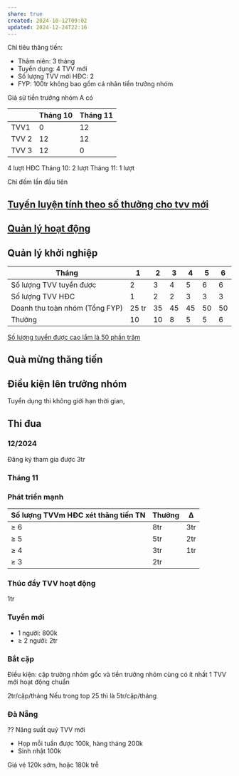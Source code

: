 ```yaml
---
share: true
created: 2024-10-12T09:02
updated: 2024-12-24T22:16
---
```

Chỉ tiêu thăng tiến:
- Thâm niên: 3 tháng
- Tuyển dụng: 4 TVV mới
- Số lượng TVV mới HĐC: 2
- FYP: 100tr
không bao gồm cá nhân tiền trưởng nhóm 

Giả sử tiền trưởng nhóm A có

|       | Tháng 10 | Tháng  11 |
| ----- | -------- | --------- |
| TVV1  | 0        | 12        | 
| TVV 2 | 12       | 12        |
| TVV 3 | 12       | 0         |

4 lượt HĐC
Tháng 10: 2 lượt
Tháng 11: 1 lượt

Chỉ đếm lần đầu tiên 

## [Tuyển luyện tính theo số thưởng cho tvv mới](./Tuy%E1%BB%83n%20luy%E1%BB%87n%20t%C3%ADnh%20theo%20s%E1%BB%91%20th%C6%B0%E1%BB%9Fng%20cho%20tvv%20m%E1%BB%9Bi.md)
## [Quản lý hoạt động](./Trong%203%20th%C3%A1ng%20%C4%91%E1%BA%A7u,%20ti%E1%BB%81n%20tr%C6%B0%E1%BB%9Fng%20nh%C3%B3m%20%C4%91%C6%B0%E1%BB%A3c%2015%25%20tr%C3%AAn%20t%E1%BB%95ng%20hoa%20h%E1%BB%93ng%20c%E1%BB%A7a%20t%C6%B0%20v%E1%BA%A5n%20vi%C3%AAn.md)
## Quản lý khởi nghiệp
| Tháng                          | 1     | 2   | 3   | 4   | 5   | 6   |
| ------------------------------ | ----- | --- | --- | --- | --- | --- |
| Số lượng TVV tuyển được        | 2     | 3   | 4   | 5   | 6   | 6   |
| Số lượng TVV HĐC               | 1     | 2   | 2   | 3   | 3   | 3   |
| Doanh thu toàn nhóm (Tổng FYP) | 25 tr | 35  | 45  | 45  | 50  | 50  |
| Thưởng                         | 10    | 10  | 8   | 5   | 5   | 6   |
[Số lượng tuyển được cao lắm là 50 phần trăm](../../../../../../%E2%9A%A1Hi%E1%BB%83u%20bi%E1%BA%BFt%20s%C3%A2u/M%C3%B4%20h%C3%ACnh%20nh%C3%A2n%20s%E1%BB%B1/%C4%90%E1%BA%A1i%20l%C3%BD,%20l%C6%B0%C6%A1ng%20kho%C3%A1n,%20KPI/S%E1%BB%91%20l%C6%B0%E1%BB%A3ng%20tuy%E1%BB%83n%20%C4%91%C6%B0%E1%BB%A3c%20cao%20l%E1%BA%AFm%20l%C3%A0%2050%20ph%E1%BA%A7n%20tr%C4%83m.md)
## Quà mừng thăng tiến


## Điều kiện lên trưởng nhóm
Tuyển dụng thì không giới hạn thời gian, 
## Thi đua
### 12/2024
Đăng ký tham gia được 3tr
### Tháng 11
### Phát triển mạnh
| Số lượng TVVm HĐC xét thăng tiến TN | Thưởng | Δ   |
| ----------------------------------- | ------ | --- |
| ≥ 6                                 | 8tr    | 3tr |
| ≥ 5                                 | 5tr    | 2tr |
| ≥ 4                                 | 3tr    | 1tr |
| ≥ 3                                 | 2tr    |     |

### Thúc đẩy  TVV hoạt động
1tr
### Tuyển mới
- 1 người: 800k
- ≥ 2 người: 2tr

### Bắt cặp
Điều kiện: cặp trưởng nhóm gốc và tiền trưởng nhóm cùng có ít nhất 1 TVV mới hoạt động chuẩn

2tr/cặp/tháng
Nếu trong top 25 thì là 5tr/cặp/tháng

### Đà Nẵng

??
Năng suất quý
TVV mới

- Họp mỗi tuần được 100k, hàng tháng 200k
- Sinh nhật 100k

Giá vé 120k sớm, hoặc 180k trễ